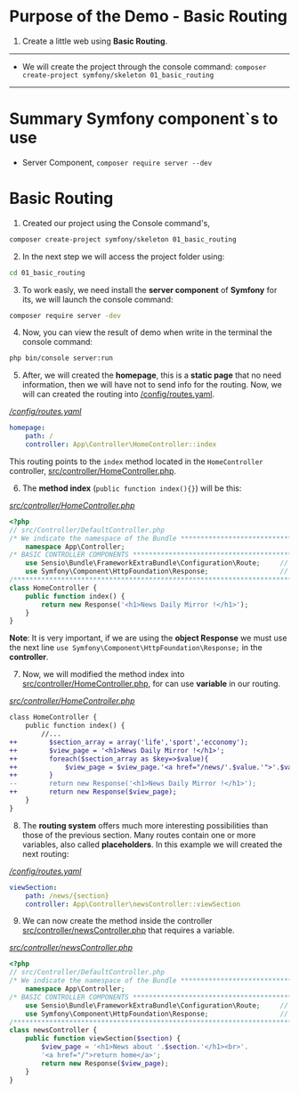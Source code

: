 # Purpose of the Demo - Basic Routing

1. Create a little web using **Basic Routing**.

---------------------------------------------------------------------------------------

* We will create the project through the console command: `composer create-project symfony/skeleton 01_basic_routing`

---------------------------------------------------------------------------------------

# Summary Symfony component`s to use

* Server Component, `composer require server --dev`

# Basic Routing

1. Created our project using the Console command's, 

```bash
composer create-project symfony/skeleton 01_basic_routing
```

2. In the next step we will access the project folder using:

```bash
cd 01_basic_routing
```

3. To work easly, we need install the **server component** of **Symfony** for its, we will launch the console command:

```bash
composer require server -dev
```

4. Now, you can view the result of demo when write in the terminal the console command:

```bash
php bin/console server:run
```

5. After, we will created the **homepage**, this is a **static page** that no need information, then we will have not to send info for the routing. Now, we will can created the routing into [/config/routes.yaml](/config/routes.yaml).

_[/config/routes.yaml](/config/routes.yaml)_
```yml
homepage:
    path: /
    controller: App\Controller\HomeController::index
```

This routing points to the `index` method located in the `HomeController` controller, [src/controller/HomeController.php](src/controller/HomeController.php).

6. The **method index** (`public function index(){}`) will be this:

_[src/controller/HomeController.php](src/controller/HomeController.php)_
```php
<?php
// src/Controller/DefaultController.php
/* We indicate the namespace of the Bundle ********************************************************************/
    namespace App\Controller;
/* BASIC CONTROLLER COMPONENTS ********************************************************************************/
    use Sensio\Bundle\FrameworkExtraBundle\Configuration\Route;     // Allow Router
    use Symfony\Component\HttpFoundation\Response;                  // Allows you to execute Response
/**************************************************************************************************************/
class HomeController {
    public function index() {
        return new Response('<h1>News Daily Mirror !</h1>');
    }
}
```

**Note**: It is very important, if we are using the **object Response** we must use the next line `use Symfony\Component\HttpFoundation\Response;` in the **controller**.

7. Now, we will modified the method index into [src/controller/HomeController.php](src/controller/HomeController.php), for can use **variable** in our routing.

_[src/controller/HomeController.php](src/controller/HomeController.php)_
```diff
class HomeController {
    public function index() {
        //...
++        $section_array = array('life','sport','ecconomy');
++        $view_page = '<h1>News Daily Mirror !</h1>';
++        foreach($section_array as $key=>$value){
++            $view_page = $view_page.'<a href="/news/'.$value.'">'.$value.'</a><br>';
++        }
--        return new Response('<h1>News Daily Mirror !</h1>');
++        return new Response($view_page);
    }
}
```

8. The **routing system** offers much more interesting possibilities than those of the previous section. Many routes contain one or more variables, also called **placeholders**. In this example we will created the next routing:

_[/config/routes.yaml](/config/routes.yaml)_
```yml
viewSection:
    path: /news/{section}
    controller: App\Controller\newsController::viewSection
```

9. We can now create the method inside the controller [src/controller/newsController.php](src/controller/newsController.php) that requires a variable.

_[src/controller/newsController.php](src/controller/newsController.php)_
```php
<?php
// src/Controller/DefaultController.php
/* We indicate the namespace of the Bundle ********************************************************************/
    namespace App\Controller;
/* BASIC CONTROLLER COMPONENTS ********************************************************************************/
    use Sensio\Bundle\FrameworkExtraBundle\Configuration\Route;     // Allow Router
    use Symfony\Component\HttpFoundation\Response;                  // Allows you to execute Response
/**************************************************************************************************************/
class newsController {
    public function viewSection($section) {
        $view_page = '<h1>News about '.$section.'</h1><br>'.
        '<a href="/">return home</a>';
        return new Response($view_page);
    }
}
```
